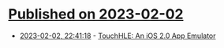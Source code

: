 # [Published on 2023-02-02](index.md)

* [2023-02-02, 22:41:18](https://news.ycombinator.com/item?id=34634297) - [TouchHLE: An iOS 2.0 App Emulator](https://touchhle.org)
